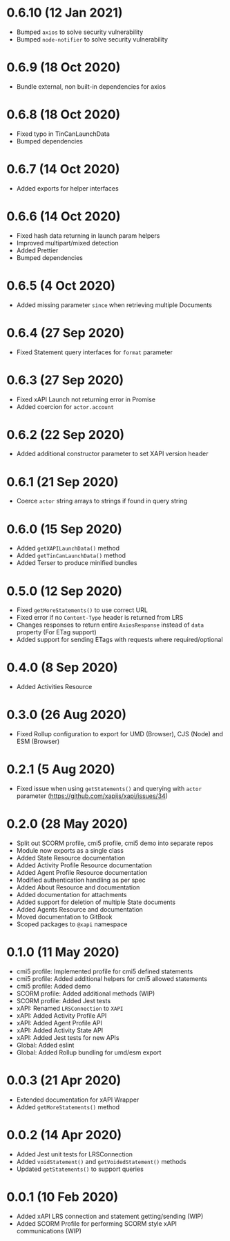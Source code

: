 # 0.6.10 (12 Jan 2021)

- Bumped `axios` to solve security vulnerability
- Bumped `node-notifier` to solve security vulnerability

# 0.6.9 (18 Oct 2020)

- Bundle external, non built-in dependencies for axios

# 0.6.8 (18 Oct 2020)

- Fixed typo in TinCanLaunchData
- Bumped dependencies

# 0.6.7 (14 Oct 2020)

- Added exports for helper interfaces

# 0.6.6 (14 Oct 2020)

- Fixed hash data returning in launch param helpers
- Improved multipart/mixed detection
- Added Prettier
- Bumped dependencies

# 0.6.5 (4 Oct 2020)

- Added missing parameter `since` when retrieving multiple Documents

# 0.6.4 (27 Sep 2020)

- Fixed Statement query interfaces for `format` parameter

# 0.6.3 (27 Sep 2020)

- Fixed xAPI Launch not returning error in Promise
- Added coercion for `actor.account`

# 0.6.2 (22 Sep 2020)

- Added additional constructor parameter to set XAPI version header

# 0.6.1 (21 Sep 2020)

- Coerce `actor` string arrays to strings if found in query string

# 0.6.0 (15 Sep 2020)

- Added `getXAPILaunchData()` method
- Added `getTinCanLaunchData()` method
- Added Terser to produce minified bundles

# 0.5.0 (12 Sep 2020)

- Fixed `getMoreStatements()` to use correct URL
- Fixed error if no `Content-Type` header is returned from LRS
- Changes responses to return entire `AxiosResponse` instead of `data` property (For ETag support)
- Added support for sending ETags with requests where required/optional

# 0.4.0 (8 Sep 2020)

- Added Activities Resource

# 0.3.0 (26 Aug 2020)

- Fixed Rollup configuration to export for UMD (Browser), CJS (Node) and ESM (Browser)

# 0.2.1 (5 Aug 2020)

- Fixed issue when using `getStatements()` and querying with `actor` parameter (https://github.com/xapijs/xapi/issues/34)

# 0.2.0 (28 May 2020)

- Split out SCORM profile, cmi5 profile, cmi5 demo into separate repos
- Module now exports as a single class
- Added State Resource documentation
- Added Activity Profile Resource documentation
- Added Agent Profile Resource documentation
- Modified authentication handling as per spec
- Added About Resource and documentation
- Added documentation for attachments
- Added support for deletion of multiple State documents
- Added Agents Resource and documentation
- Moved documentation to GitBook
- Scoped packages to `@xapi` namespace

# 0.1.0 (11 May 2020)

- cmi5 profile: Implemented profile for cmi5 defined statements
- cmi5 profile: Added additional helpers for cmi5 allowed statements
- cmi5 profile: Added demo
- SCORM profile: Added additional methods (WIP)
- SCORM profile: Added Jest tests
- xAPI: Renamed `LRSConnection` to `XAPI`
- xAPI: Added Activity Profile API
- xAPI: Added Agent Profile API
- xAPI: Added Activity State API
- xAPI: Added Jest tests for new APIs
- Global: Added eslint
- Global: Added Rollup bundling for umd/esm export

# 0.0.3 (21 Apr 2020)

- Extended documentation for xAPI Wrapper
- Added `getMoreStatements()` method

# 0.0.2 (14 Apr 2020)

- Added Jest unit tests for LRSConnection
- Added `voidStatement()` and `getVoidedStatement()` methods
- Updated `getStatements()` to support queries

# 0.0.1 (10 Feb 2020)

- Added xAPI LRS connection and statement getting/sending (WIP)
- Added SCORM Profile for performing SCORM style xAPI communications (WIP)
